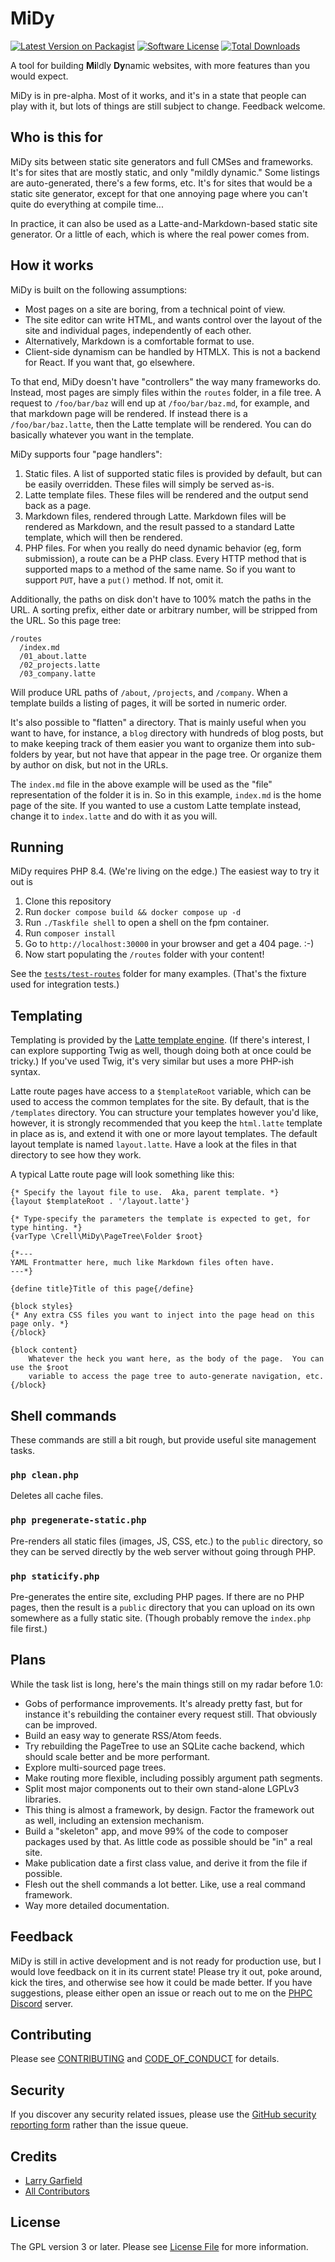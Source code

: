 # MiDy

[![Latest Version on Packagist][ico-version]][link-packagist]
[![Software License][ico-license]](LICENSE.md)
[![Total Downloads][ico-downloads]][link-downloads]

A tool for building **Mi**ldly **Dy**namic websites, with more features than you would expect.

MiDy is in pre-alpha.  Most of it works, and it's in a state that people can play with it, but lots of things are still subject to change.  Feedback welcome.

## Who is this for

MiDy sits between static site generators and full CMSes and frameworks.  It's for sites that are mostly static, and only "mildly dynamic."  Some listings are auto-generated, there's a few forms, etc.  It's for sites that would be a static site generator, except for that one annoying page where you can't quite do everything at compile time...

In practice, it can also be used as a Latte-and-Markdown-based static site generator.  Or a little of each, which is where the real power comes from.

## How it works

MiDy is built on the following assumptions:

* Most pages on a site are boring, from a technical point of view.
* The site editor can write HTML, and wants control over the layout of the site and individual pages, independently of each other.
* Alternatively, Markdown is a comfortable format to use.
* Client-side dynamism can be handled by HTMLX.  This is not a backend for React.  If you want that, go elsewhere.

To that end, MiDy doesn't have "controllers" the way many frameworks do.  Instead, most pages are simply files within the `routes` folder, in a file tree.  A request to `/foo/bar/baz` will end up at `/foo/bar/baz.md`, for example, and that markdown page will be rendered.  If instead there is a `/foo/bar/baz.latte`, then the Latte template will be rendered.  You can do basically whatever you want in the template.

MiDy supports four "page handlers":

1. Static files.  A list of supported static files is provided by default, but can be easily overridden.  These files will simply be served as-is.
2. Latte template files.  These files will be rendered and the output send back as a page.
3. Markdown files, rendered through Latte.  Markdown files will be rendered as Markdown, and the result passed to a standard Latte template, which will then be rendered.
4. PHP files.  For when you really do need dynamic behavior (eg, form submission), a route can be a PHP class.  Every HTTP method that is supported maps to a method of the same name.  So if you want to support `PUT`, have a `put()` method.  If not, omit it.

Additionally, the paths on disk don't have to 100% match the paths in the URL.  A sorting prefix, either date or arbitrary number, will be stripped from the URL.  So this page tree:

```text
/routes
  /index.md
  /01_about.latte
  /02_projects.latte
  /03_company.latte
```

Will produce URL paths of `/about`, `/projects`, and `/company`.  When a template builds a listing of pages, it will be sorted in numeric order.

It's also possible to "flatten" a directory.  That is mainly useful when you want to have, for instance, a `blog` directory with hundreds of blog posts, but to make keeping track of them easier you want to organize them into sub-folders by year, but not have that appear in the page tree.  Or organize them by author on disk, but not in the URLs.

The `index.md` file in the above example will be used as the "file" representation of the folder it is in.  So in this example, `index.md` is the home page of the site.  If you wanted to use a custom Latte template instead, change it to `index.latte` and do with it as you will.

## Running

MiDy requires PHP 8.4.  (We're living on the edge.)  The easiest way to try it out is 

1. Clone this repository
2. Run `docker compose build && docker compose up -d`
3. Run `./Taskfile shell` to open a shell on the fpm container.
4. Run `composer install`
5. Go to `http://localhost:30000` in your browser and get a 404 page. :-)
6. Now start populating the `/routes` folder with your content!

See the [`tests/test-routes`](tests/test-routes) folder for many examples.  (That's the fixture used for integration tests.)

## Templating

Templating is provided by the [Latte template engine](https://latte.nette.org/en/).  (If there's interest, I can explore supporting Twig as well, though doing both at once could be tricky.)  If you've used Twig, it's very similar but uses a more PHP-ish syntax.

Latte route pages have access to a `$templateRoot` variable, which can be used to access the common templates for the site.  By default, that is the `/templates` directory.  You can structure your templates however you'd like, however, it is strongly recommended that you keep the `html.latte` template in place as is, and extend it with one or more layout templates.  The default layout template is named `layout.latte`.  Have a look at the files in that directory to see how they work.

A typical Latte route page will look something like this:

```latte
{* Specify the layout file to use.  Aka, parent template. *}
{layout $templateRoot . '/layout.latte'}

{* Type-specify the parameters the template is expected to get, for type hinting. *}
{varType \Crell\MiDy\PageTree\Folder $root}

{*---
YAML Frontmatter here, much like Markdown files often have.
---*}

{define title}Title of this page{/define}

{block styles}
{* Any extra CSS files you want to inject into the page head on this page only. *}
{/block}

{block content}
    Whatever the heck you want here, as the body of the page.  You can use the $root
    variable to access the page tree to auto-generate navigation, etc.
{/block}
```

## Shell commands

These commands are still a bit rough, but provide useful site management tasks.

### `php clean.php`

Deletes all cache files.

### `php pregenerate-static.php`

Pre-renders all static files (images, JS, CSS, etc.) to the `public` directory, so they can be served directly by the web server without going through PHP.

### `php staticify.php`

Pre-generates the entire site, excluding PHP pages.  If there are no PHP pages, then the result is a `public` directory that you can upload on its own somewhere as a fully static site.  (Though probably remove the `index.php` file first.)

## Plans

While the task list is long, here's the main things still on my radar before 1.0:

* Gobs of performance improvements.  It's already pretty fast, but for instance it's rebuilding the container every request still.  That obviously can be improved.
* Build an easy way to generate RSS/Atom feeds.
* Try rebuilding the PageTree to use an SQLite cache backend, which should scale better and be more performant.
* Explore multi-sourced page trees.
* Make routing more flexible, including possibly argument path segments.
* Split most major components out to their own stand-alone LGPLv3 libraries.
* This thing is almost a framework, by design.  Factor the framework out as well, including an extension mechanism.
* Build a "skeleton" app, and move 99% of the code to composer packages used by that.  As little code as possible should be "in" a real site.
* Make publication date a first class value, and derive it from the file if possible.
* Flesh out the shell commands a lot better.  Like, use a real command framework.
* Way more detailed documentation.

## Feedback

MiDy is still in active development and is not ready for production use, but I would love feedback on it in its current state!  Please try it out, poke around, kick the tires, and otherwise see how it could be made better.  If you have suggestions, please either open an issue or reach out to me on the [PHPC Discord](https://phpc.chat/) server.

## Contributing

Please see [CONTRIBUTING](CONTRIBUTING.md) and [CODE_OF_CONDUCT](CODE_OF_CONDUCT.md) for details.

## Security

If you discover any security related issues, please use the [GitHub security reporting form](https://github.com/Crell/MiDy/security) rather than the issue queue.

## Credits

- [Larry Garfield][link-author]
- [All Contributors][link-contributors]

## License

The GPL version 3 or later. Please see [License File](LICENSE.md) for more information.

[ico-version]: https://img.shields.io/packagist/v/Crell/MiDy.svg?style=flat-square
[ico-license]: https://img.shields.io/badge/License-GPLv3-green.svg?style=flat-square
[ico-downloads]: https://img.shields.io/packagist/dt/Crell/MiDy.svg?style=flat-square

[link-packagist]: https://packagist.org/packages/Crell/MiDy
[link-scrutinizer]: https://scrutinizer-ci.com/g/Crell/MiDy/code-structure
[link-code-quality]: https://scrutinizer-ci.com/g/Crell/MiDy
[link-downloads]: https://packagist.org/packages/Crell/MiDy
[link-author]: https://github.com/Crell
[link-contributors]: ../../contributors
